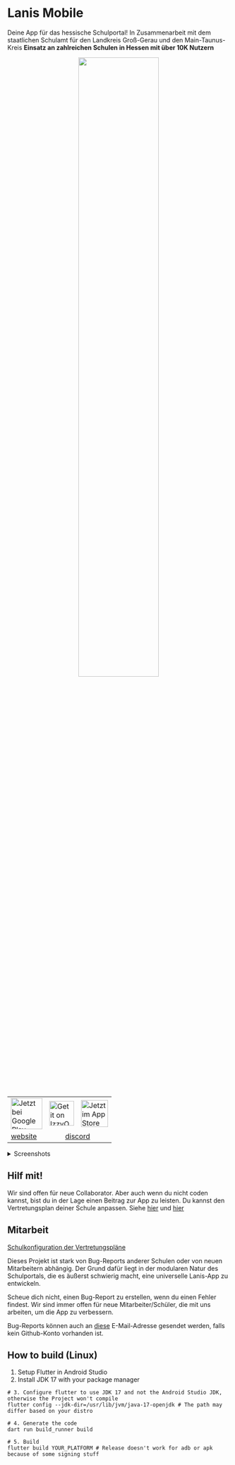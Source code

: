 # Lanis Mobile


Deine App für das hessische Schulportal! In Zusammenarbeit mit dem staatlichen Schulamt für den Landkreis Groß-Gerau und den Main-Taunus-Kreis
**Einsatz an zahlreichen Schulen in Hessen mit über 10K Nutzern**

<p align="center">
    <img src="https://github.com/alessioC42/lanis-mobile/assets/84250128/19d30436-32f7-4cbe-b78e-f2fee3583c28" width="60%">
</p>

<table>
    <tr>
        <td colspan='2'>
            <a href='https://play.google.com/store/apps/details?id=io.github.alessioc42.sph&pcampaignid=pcampaignidMKT-Other-global-all-co-prtnr-py-PartBadge-Mar2515-1'><img alt='Jetzt bei Google Play' src='https://play.google.com/intl/en_us/badges/static/images/badges/de_badge_web_generic.png' style='height: 71px'/></a>
        </td>
        <td colspan='2'>
            <a href="https://apt.izzysoft.de/fdroid/index/apk/io.github.alessioc42.sph"><img src="https://www.martinstoeckli.ch/images/izzy-on-droid-badge-en.png" alt="Get it on IzzyOnDroid" style="height: 56px;"></a>
        </td>
        <td colspan='2'>
            <a href='https://apps.apple.com/de/app/lanis-mobile/id6511247743?l=en-GB'><img alt='Jetzt im App Store' src='https://lanis-mobile.github.io/assets/ios-badge.svg' style='height: 61px'/></a>
        </td>
    </tr>
    <tr>
        <td colspan='3'>
            <a href='https://lanis-mobile.github.io/'>website</a>
        </td>
        <td colspan='3'>
            <a href='https://discord.gg/MGYaSetUsY'>discord</a>
        </td>
    </tr>
</table>

<p></p>
<details>
  <summary>Screenshots</summary>
<div style="text-align: center;">
  <img src="fastlane/metadata/android/en-US/images/phoneScreenshots/01.png" width="250" >
  <img src="fastlane/metadata/android/en-US/images/phoneScreenshots/02.png" width="250" >
  <img src="fastlane/metadata/android/en-US/images/phoneScreenshots/03.png" width="250" >
  <img src="fastlane/metadata/android/en-US/images/phoneScreenshots/04.png" width="250" >
  <img src="fastlane/metadata/android/en-US/images/phoneScreenshots/05.png" width="250" >
  <img src="fastlane/metadata/android/en-US/images/phoneScreenshots/06.png" width="250" >
  <img src="fastlane/metadata/android/en-US/images/phoneScreenshots/07.png" width="250" >

</div>
</details>

## Hilf mit!
Wir sind offen für neue Collaborator. Aber auch wenn du nicht coden kannst, bist du in der Lage einen Beitrag zur App zu leisten. Du kannst den Vertretungsplan deiner Schule anpassen. Siehe [hier](https://github.com/alessioC42/lanis-mobile-autoconfig/issues/1) und [hier](https://github.com/alessioC42/lanis-mobile-autoconfig)

## Mitarbeit
[Schulkonfiguration der Vertretungspläne](https://github.com/alessioC42/lanis-mobile-autoconfig)

Dieses Projekt ist stark von Bug-Reports anderer Schulen oder von neuen Mitarbeitern abhängig. Der Grund dafür liegt in
der modularen Natur des Schulportals, die es äußerst schwierig macht, eine universelle Lanis-App zu entwickeln.

Scheue dich nicht, einen Bug-Report zu erstellen, wenn du einen Fehler findest. Wir sind immer offen für neue Mitarbeiter/Schüler, die mit uns arbeiten, um die App zu verbessern.

Bug-Reports können auch an <a href="mailto:lanis-mobile@alessioc42.dev">diese</a> E-Mail-Adresse gesendet werden, falls kein Github-Konto vorhanden ist.

## How to build (Linux)
1. Setup Flutter in Android Studio
2. Install JDK 17 with your package manager
```shell
# 3. Configure flutter to use JDK 17 and not the Android Studio JDK, otherwise the Project won't compile
flutter config --jdk-dir=/usr/lib/jvm/java-17-openjdk # The path may differ based on your distro

# 4. Generate the code
dart run build_runner build

# 5. Build
flutter build YOUR_PLATFORM # Release doesn't work for adb or apk because of some signing stuff
```
